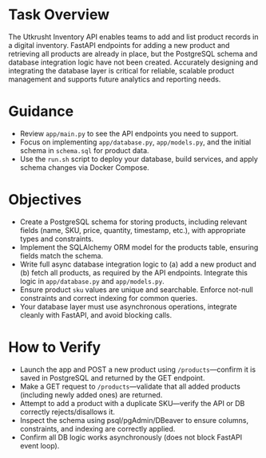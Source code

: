 # Task Overview
The Utkrusht Inventory API enables teams to add and list product records in a digital inventory. FastAPI endpoints for adding a new product and retrieving all products are already in place, but the PostgreSQL schema and database integration logic have not been created. Accurately designing and integrating the database layer is critical for reliable, scalable product management and supports future analytics and reporting needs.

# Guidance
- Review `app/main.py` to see the API endpoints you need to support.
- Focus on implementing `app/database.py`, `app/models.py`, and the initial schema in `schema.sql` for product data.
- Use the `run.sh` script to deploy your database, build services, and apply schema changes via Docker Compose.

# Objectives
- Create a PostgreSQL schema for storing products, including relevant fields (name, SKU, price, quantity, timestamp, etc.), with appropriate types and constraints.
- Implement the SQLAlchemy ORM model for the products table, ensuring fields match the schema.
- Write full async database integration logic to (a) add a new product and (b) fetch all products, as required by the API endpoints. Integrate this logic in `app/database.py` and `app/models.py`.
- Ensure product `sku` values are unique and searchable. Enforce not-null constraints and correct indexing for common queries.
- Your database layer must use asynchronous operations, integrate cleanly with FastAPI, and avoid blocking calls.

# How to Verify
- Launch the app and POST a new product using `/products`—confirm it is saved in PostgreSQL and returned by the GET endpoint.
- Make a GET request to `/products`—validate that all added products (including newly added ones) are returned.
- Attempt to add a product with a duplicate SKU—verify the API or DB correctly rejects/disallows it.
- Inspect the schema using psql/pgAdmin/DBeaver to ensure columns, constraints, and indexing are correctly applied.
- Confirm all DB logic works asynchronously (does not block FastAPI event loop).
